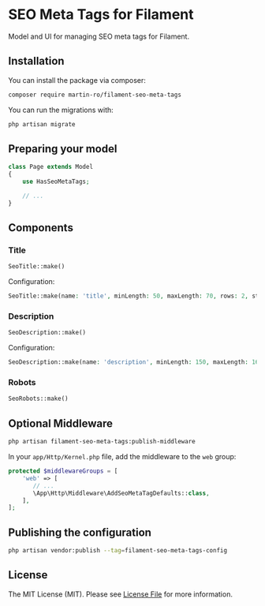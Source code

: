 # SEO Meta Tags for Filament

Model and UI for managing SEO meta tags for Filament.

## Installation

You can install the package via composer:

```bash
composer require martin-ro/filament-seo-meta-tags
```

You can run the migrations with:

```bash
php artisan migrate
```

## Preparing your model

```php
class Page extends Model
{
    use HasSeoMetaTags;

    // ...
}
```

## Components

### Title
```php
SeoTitle::make()
```

Configuration:
```php
SeoTitle::make(name: 'title', minLength: 50, maxLength: 70, rows: 2, strict: false)
```

### Description
```php
SeoDescription::make()
```

Configuration:
```php
SeoDescription::make(name: 'description', minLength: 150, maxLength: 165, rows: 4, strict: false)
```

### Robots
```php
SeoRobots::make()
```

## Optional Middleware

```bash
php artisan filament-seo-meta-tags:publish-middleware
```

In your `app/Http/Kernel.php` file, add the middleware to the `web` group:

```php
protected $middlewareGroups = [
    'web' => [
       // ...
       \App\Http\Middleware\AddSeoMetaTagDefaults::class,
    ],
];
```

## Publishing the configuration

```bash
php artisan vendor:publish --tag=filament-seo-meta-tags-config
```

## License

The MIT License (MIT). Please see [License File](LICENSE.md) for more information.
